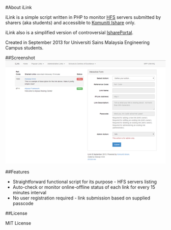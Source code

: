 #About iLink

iLink is a simple script written in PHP to monitor [HFS](http://www.rejetto.com/hfs/) servers submitted by sharers (aka students) and accessible to [Komuniti Ishare](https://www.facebook.com/groups/komuniti.ishare/) only.

iLink also is a simplified version of controversial [IsharePortal](http://heiswayi.github.io/ishare-in-memory).

Created in September 2013 for Universiti Sains Malaysia Engineering Campus students.

##Screenshot
![Screenshot](screenshot.png)

##Features

* Straightforward functional script for its purpose - HFS servers listing
* Auto-check or monitor online-offline status of each link for every 15 minutes interval
* No user registration required - link submission based on supplied passcode

##License

MIT License
